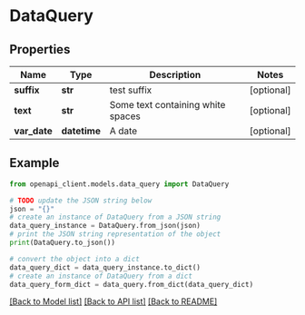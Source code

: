 # DataQuery


## Properties

Name | Type | Description | Notes
------------ | ------------- | ------------- | -------------
**suffix** | **str** | test suffix | [optional] 
**text** | **str** | Some text containing white spaces | [optional] 
**var_date** | **datetime** | A date | [optional] 

## Example

```python
from openapi_client.models.data_query import DataQuery

# TODO update the JSON string below
json = "{}"
# create an instance of DataQuery from a JSON string
data_query_instance = DataQuery.from_json(json)
# print the JSON string representation of the object
print(DataQuery.to_json())

# convert the object into a dict
data_query_dict = data_query_instance.to_dict()
# create an instance of DataQuery from a dict
data_query_form_dict = data_query.from_dict(data_query_dict)
```
[[Back to Model list]](../README.md#documentation-for-models) [[Back to API list]](../README.md#documentation-for-api-endpoints) [[Back to README]](../README.md)


